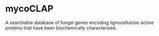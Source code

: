 mycoCLAP
========

A searchable database of fungal genes encoding lignocellulose-active proteins that have been biochemically characterized.
